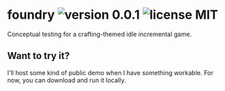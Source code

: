 # foundry ![version 0.0.1](https://d25lcipzij17d.cloudfront.net/badge.svg?id=gh&type=6&v=0.0.1&x2=0) ![license MIT](https://badges.frapsoft.com/os/mit/mit.svg?v=102)

Conceptual testing for a crafting-themed idle incremental game. 

## Want to try it? 
I'll host some kind of public demo when I have something workable. For now, you can download and run it locally. 

